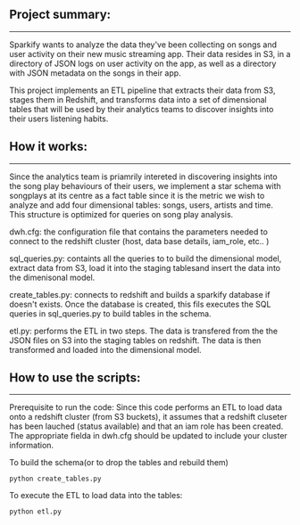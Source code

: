 ## Project summary:
----------------
Sparkify wants to analyze the data they've been collecting on songs and user activity on their new music streaming app. Their data resides in S3, in a directory of JSON logs on user activity on the app, as well as a directory with JSON metadata on the songs in their app.

This project implements an ETL pipeline that extracts their data from S3, stages them in Redshift, and transforms data into a set of dimensional tables that will be used by their analytics teams to discover insights into their users listening habits.



## How it works:
-------------
Since the analytics team is priamrily intereted in discovering insights into the song play behaviours of their users, we implement a star schema with songplays at its centre as a fact table since it is the metric we wish to analyze and add four dimensional tables: songs, users, artists and time. This structure is optimized for queries on song play analysis.

dwh.cfg: the configuration file that contains the parameters needed to connect to the redshift cluster (host, data base details, iam_role, etc.. )

sql_queries.py: containts all the queries to to build the dimensional model, extract data from S3, load it into the staging tablesand insert the data into the dimenisonal model. 

create_tables.py: connects to redshift and builds a sparkify database if doesn't exists. Once the database is created, this fils executes the SQL queries in sql_queries.py to build tables in the schema.

etl.py: performs the ETL in two steps. The data is transfered from the the JSON files on S3 into the staging tables on redshift. The data is then transformed and loaded into the dimensional model.


## How to use the scripts:
-----------------------

Prerequisite to run the code:
Since this code performs an ETL to load data onto a redshift cluster (from S3 buckets), it assumes that a redshift cluseter has been lauched (status available) and that an iam role has been created. The appropriate fielda in dwh.cfg should be updated to include your cluster information.

To build the schema(or to drop the tables and rebuild them)
```
python create_tables.py
```
To execute the ETL to load data into the tables:
```
python etl.py
```

